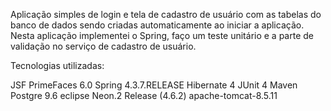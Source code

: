 Aplicação simples de login e tela de cadastro de usuário com as tabelas do banco de dados sendo criadas automaticamente ao iniciar a aplicação. Nesta aplicação implementei o Spring, faço um teste unitário e a parte de validação no serviço de cadastro de usuário.

Tecnologias utilizadas:

JSF PrimeFaces 6.0
Spring 4.3.7.RELEASE
Hibernate 4
JUnit 4
Maven
Postgre 9.6
eclipse Neon.2 Release (4.6.2)
apache-tomcat-8.5.11
